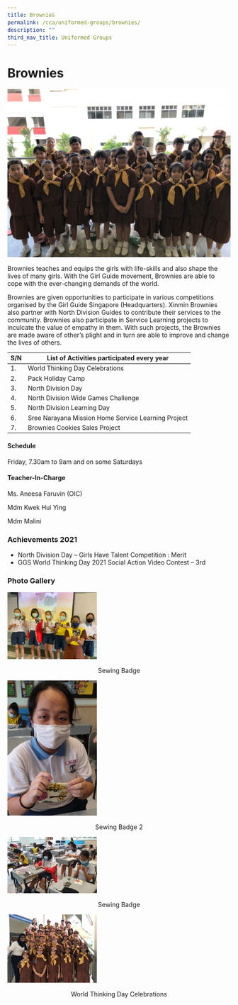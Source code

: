 ```yaml
---
title: Brownies
permalink: /cca/uniformed-groups/brownies/
description: ""
third_nav_title: Uniformed Groups
---
```

# **Brownies**

![](/images/World-Thinking-DayXMPS.jpg)

Brownies teaches and equips the girls with life-skills and also shape the lives of many girls. With the Girl Guide movement, Brownies are able to cope with the ever-changing demands of the world.

Brownies are given opportunities to participate in various competitions organised by the Girl Guide Singapore (Headquarters). Xinmin Brownies also partner with North Division Guides to contribute their services to the community. Brownies also participate in Service Learning projects to inculcate the value of empathy in them. With such projects, the Brownies are made aware of other’s plight and in turn are able to improve and change the lives of others.

| S/N 	| List of Activities participated every year 	|
|---	|---	|
| 1. 	| World Thinking Day Celebrations 	|
| 2. 	| Pack Holiday Camp 	|
| 3. 	| North Division Day 	|
| 4. 	| North Division Wide Games Challenge 	|
| 5. 	| North Division Learning Day 	|
| 6. 	| Sree Narayana Mission Home Service Learning Project 	|
| 7. 	| Brownies Cookies Sales Project 	|

#### Schedule

Friday, 7.30am to 9am and on some Saturdays

#### Teacher-In-Charge

Ms. Aneesa Faruvin (OIC)

Mdm Kwek Hui Ying

Mdm Malini  
  

### Achievements 2021

* North Division Day – Girls Have Talent Competition : Merit
* GGS World Thinking Day 2021 Social Action Video Contest – 3rd

### Photo Gallery

<img src="/images/Picture1-sewing-badge.jpg" 
     style="width:40%">
<center>Sewing Badge</center>

<img src="/images/Picture-2-sewing-badge.jpg" 
     style="width:40%">
<center>Sewing Badge 2</center>

<img src="/images/Picture-3-sewing-badge-300x189.jpg" 
     style="width:40%">
<center>Sewing Badge</center>

<img src="/images/Picture-5-World-Thinking-Day-celebrations-300x228.jpg" 
     style="width:40%">
<center>World Thinking Day Celebrations</center>